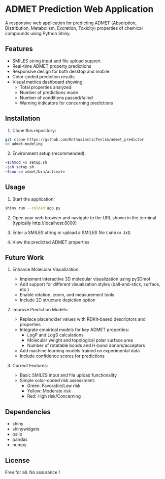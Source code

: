 # ADMET Prediction Web Application

A responsive web application for predicting ADMET (Absorption, Distribution, Metabolism, Excretion, Toxicity) properties of chemical compounds using Python Shiny.

## Features

- SMILES string input and file upload support
- Real-time ADMET property predictions
- Responsive design for both desktop and mobile
- Color-coded prediction results
- Visual metrics dashboard showing:
  - Total properties analyzed
  - Number of predictions made
  - Number of conditions passed/failed
  - Warning indicators for concerning predictions

## Installation

1. Clone this repository:
```bash
git clone https://github.com/EnthusiasticTeslim/admet_predictor
cd admet-modeling
```

2. Environment setup (recommended):

```bash
~$chmod +x setup.sh
~$sh setup.sh
~$source admet/bin/activate
```


## Usage

1. Start the application:
```bash
shiny run --reload app.py
```

2. Open your web browser and navigate to the URL shown in the terminal (typically http://localhost:8000)

3. Enter a SMILES string or upload a SMILES file (.smi or .txt)

4. View the predicted ADMET properties

## Future Work

1. Enhance Molecular Visualization:
   - Implement interactive 3D molecular visualization using py3Dmol
   - Add support for different visualization styles (ball-and-stick, surface, etc.)
   - Enable rotation, zoom, and measurement tools
   - Include 2D structure depiction option

2. Improve Prediction Models:
   - Replace placeholder values with RDKit-based descriptors and properties
   - Integrate empirical models for key ADMET properties:
     - LogP and LogS calculations
     - Molecular weight and topological polar surface area
     - Number of rotatable bonds and H-bond donors/acceptors
   - Add machine learning models trained on experimental data
   - Include confidence scores for predictions

3. Current Features:
   - Basic SMILES input and file upload functionality
   - Simple color-coded risk assessment:
     - Green: Favorable/Low risk
     - Yellow: Moderate risk  
     - Red: High risk/Concerning

## Dependencies

- shiny
- shinywidgets
- bslib
- pandas
- numpy

## License

Free for all. No assurance ! 